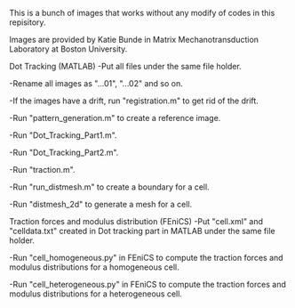 This is a bunch of images that works without any modify of codes in this repisitory.

Images are provided by Katie Bunde in Matrix Mechanotransduction Laboratory at Boston University. 

Dot Tracking (MATLAB)
-Put all files under the same file holder.

-Rename all images as "...01", "...02" and so on.

-If the images have a drift, run "registration.m" to get rid of the drift.

-Run "pattern_generation.m" to create a reference image.

-Run "Dot_Tracking_Part1.m".

-Run "Dot_Tracking_Part2.m".

-Run "traction.m".

-Run "run_distmesh.m" to create a boundary for a cell.

-Run "distmesh_2d" to generate a mesh for a cell.

Traction forces and modulus distribution (FEniCS) 
-Put "cell.xml" and "celldata.txt" created in Dot tracking part in MATLAB under the same file holder.

-Run "cell_homogeneous.py" in FEniCS to compute the traction forces and modulus distributions for a homogeneous cell.

-Run "cell_heterogeneous.py" in FEniCS to compute the traction forces and modulus distributions for a heterogeneous cell.
